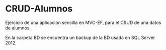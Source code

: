 # CRUD-Alumnos
 Ejercicio de una aplicación sencilla en MVC-EF, para el CRUD de una datos de alumnos.

En la carpeta BD se encuentra un backup de la BD usada en SQL Server 2012.